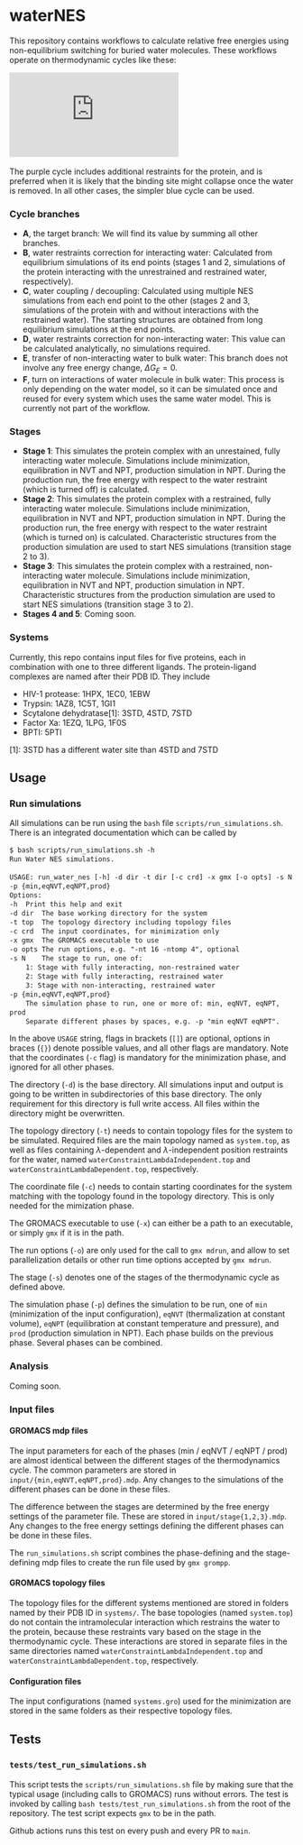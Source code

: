 # waterNES
This repository contains workflows to calculate relative free energies
using non-equilibrium switching for buried water molecules. These
workflows operate on thermodynamic cycles like these:

![Thermodynamic cycle](https://github.com/MobleyLab/waterNES/blob/main/docs/ThermodynamicCycle.pdf?raw=true)

The purple cycle includes additional restraints for the protein, and
is preferred when it is likely that the binding site might collapse
once the water is removed. In all other cases, the simpler blue cycle
can be used.

### Cycle branches
* **A**, the target branch: We will find its value by summing all
  other branches.
* **B**, water restraints correction for interacting water: Calculated
  from equilibrium simulations of its end points (stages 1 and 2,
  simulations of the protein interacting with the unrestrained and
  restrained water, respectively).
* **C**, water coupling / decoupling: Calculated using multiple NES
  simulations from each end point to the other (stages 2 and 3,
  simulations of the protein with and without interactions with the
  restrained water). The starting structures are obtained from long
  equilibrium simulations at the end points.
* **D**, water restraints correction for non-interacting water: This
  value can be calculated analytically, no simulations required.
* **E**, transfer of non-interacting water to bulk water: This branch
  does not involve any free energy change, $\Delta G_{E} = 0$.
* **F**, turn on interactions of water molecule in bulk water: This
  process is only depending on the water model, so it can be simulated
  once and reused for every system which uses the same water model.
  This is currently not part of the workflow.
  
### Stages
* **Stage 1**: This simulates the protein complex with an
  unrestained, fully interacting water molecule.  Simulations include
  minimization, equilibration in NVT and NPT, production simulation in
  NPT. During the production run, the free energy with respect to the
  water restraint (which is turned off) is calculated.
* **Stage 2**: This simulates the protein complex with a restrained,
  fully interacting water molecule. Simulations include minimization,
  equilibration in NVT and NPT, production simulation in NPT. During
  the production run, the free energy with respect to the water
  restraint (which is turned on) is calculated. Characteristic
  structures from the production simulation are used to start NES
  simulations (transition stage 2 to 3).
* **Stage 3**: This simulates the protein complex with a restrained,
  non-interacting water molecule. Simulations include minimization,
  equilibration in NVT and NPT, production simulation in
  NPT. Characteristic structures from the production simulation are
  used to start NES simulations (transition stage 3 to 2).
* **Stages 4 and 5**: Coming soon.

### Systems
Currently, this repo contains input files for five proteins, each in
combination with one to three different ligands. The protein-ligand
complexes are named after their PDB ID. They include

* HIV-1 protease: 1HPX, 1EC0, 1EBW
* Trypsin: 1AZ8, 1C5T, 1GI1
* Scytalone dehydratase[1]: 3STD, 4STD, 7STD
* Factor Xa: 1EZQ, 1LPG, 1F0S
* BPTI: 5PTI

[1]: 3STD has a different water site than 4STD and 7STD

## Usage
### Run simulations
All simulations can be run using the `bash` file
`scripts/run_simulations.sh`. There is an integrated documentation
which can be called by

```
$ bash scripts/run_simulations.sh -h
Run Water NES simulations.

USAGE: run_water_nes [-h] -d dir -t dir [-c crd] -x gmx [-o opts] -s N -p {min,eqNVT,eqNPT,prod}
Options:
-h	Print this help and exit
-d dir	The base working directory for the system
-t top	The topology directory including topology files
-c crd	The input coordinates, for minimization only
-x gmx	The GROMACS executable to use
-o opts	The run options, e.g. "-nt 16 -ntomp 4", optional
-s N	The stage to run, one of:
	1: Stage with fully interacting, non-restrained water
	2: Stage with fully interacting, restrained water
	3: Stage with non-interacting, restrained water
-p {min,eqNVT,eqNPT,prod}
	The simulation phase to run, one or more of: min, eqNVT, eqNPT, prod
	Separate different phases by spaces, e.g. -p "min eqNVT eqNPT".
```

In the above `USAGE` string, flags in brackets (`[]`) are optional,
options in braces (`{}`) denote possible values, and all other flags
are mandatory. Note that the coordinates (`-c` flag) is mandatory
for the minimization phase, and ignored for all other phases.

The directory (`-d`) is the base directory. All simulations input and
output is going to be written in subdirectories of this base
directory. The only requirement for this directory is full write
access. All files within the directory might be overwritten.

The topology directory (`-t`) needs to contain topology files for the
system to be simulated. Required files are the main topology named as
`system.top`, as well as files containing $\lambda$-dependent and
$\lambda$-independent position restraints for the water, named
`waterConstraintLambdaIndependent.top` and
`waterConstraintLambdaDependent.top`, respectively.

The coordinate file (`-c`) needs to contain starting coordinates for
the system matching with the topology found in the topology directory.
This is only needed for the mimization phase.

The GROMACS executable to use (`-x`) can either be a path to an
executable, or simply `gmx` if it is in the path.

The run options (`-o`) are only used for the call to `gmx mdrun`, and
allow to set parallelization details or other run time options
accepted by `gmx mdrun`.

The stage (`-s`) denotes one of the stages of the thermodynamic cycle
as defined above.

The simulation phase (`-p`) defines the simulation to be run, one of
`min` (minimization of the input configuration), `eqNVT`
(thermalization at constant volume), `eqNPT` (equilibration at
constant temperature and pressure), and `prod` (production simulation
in NPT). Each phase builds on the previous phase. Several phases can
be combined.

### Analysis
Coming soon.

### Input files
#### GROMACS mdp files
The input parameters for each of the phases (min / eqNVT / eqNPT /
prod) are almost identical between the different stages of the
thermodynamics cycle. The common parameters are stored in
`input/{min,eqNVT,eqNPT,prod}.mdp`. Any changes to the simulations of
the different phases can be done in these files.

The difference between the stages are determined by the free energy
settings of the parameter file. These are stored in
`input/stage{1,2,3}.mdp`. Any changes to the free energy settings
defining the different phases can be done in these files.

The `run_simulations.sh` script combines the phase-defining and the
stage-defining mdp files to create the run file used by `gmx grompp`.

#### GROMACS topology files
The topology files for the different systems mentioned are stored in
folders named by their PDB ID in `systems/`. The base topologies
(named `system.top`) do not contain the intramolecular interaction
which restrains the water to the protein, because these restraints
vary based on the stage in the thermodynamic cycle. These interactions
are stored in separate files in the same directories named
`waterConstraintLambdaIndependent.top` and
`waterConstraintLambdaDependent.top`, respectively.

#### Configuration files
The input configurations (named `systems.gro`) used for the
minimization are stored in the same folders as their respective
topology files.

## Tests
### `tests/test_run_simulations.sh`
This script tests the `scripts/run_simulations.sh` file by making sure
that the typical usage (including calls to GROMACS) runs without
errors. The test is invoked by calling `bash
tests/test_run_simulations.sh` from the root of the repository. The
test script expects `gmx` to be in the path.

Github actions runs this test on every push and every PR to `main`.
